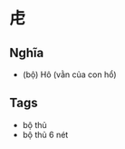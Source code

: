 # 虍

## Nghĩa
* (bộ) Hô (vằn của con hổ)

## Tags
* bộ thủ
* bộ thủ 6 nét

<script>window.HANZI_FIELD='虍';</script>
